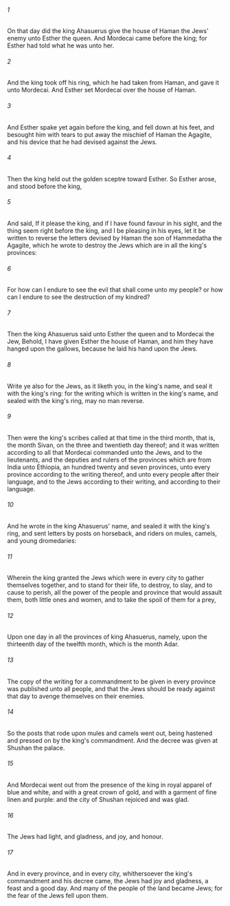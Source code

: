 ###### 1
On that day did the king Ahasuerus give the house of Haman the Jews' enemy unto Esther the queen. And Mordecai came before the king; for Esther had told what he was unto her.

###### 2
And the king took off his ring, which he had taken from Haman, and gave it unto Mordecai. And Esther set Mordecai over the house of Haman.

###### 3
And Esther spake yet again before the king, and fell down at his feet, and besought him with tears to put away the mischief of Haman the Agagite, and his device that he had devised against the Jews.

###### 4
Then the king held out the golden sceptre toward Esther. So Esther arose, and stood before the king,

###### 5
And said, If it please the king, and if I have found favour in his sight, and the thing seem right before the king, and I be pleasing in his eyes, let it be written to reverse the letters devised by Haman the son of Hammedatha the Agagite, which he wrote to destroy the Jews which are in all the king's provinces:

###### 6
For how can I endure to see the evil that shall come unto my people? or how can I endure to see the destruction of my kindred?

###### 7
Then the king Ahasuerus said unto Esther the queen and to Mordecai the Jew, Behold, I have given Esther the house of Haman, and him they have hanged upon the gallows, because he laid his hand upon the Jews.

###### 8
Write ye also for the Jews, as it liketh you, in the king's name, and seal it with the king's ring: for the writing which is written in the king's name, and sealed with the king's ring, may no man reverse.

###### 9
Then were the king's scribes called at that time in the third month, that is, the month Sivan, on the three and twentieth day thereof; and it was written according to all that Mordecai commanded unto the Jews, and to the lieutenants, and the deputies and rulers of the provinces which are from India unto Ethiopia, an hundred twenty and seven provinces, unto every province according to the writing thereof, and unto every people after their language, and to the Jews according to their writing, and according to their language.

###### 10
And he wrote in the king Ahasuerus' name, and sealed it with the king's ring, and sent letters by posts on horseback, and riders on mules, camels, and young dromedaries:

###### 11
Wherein the king granted the Jews which were in every city to gather themselves together, and to stand for their life, to destroy, to slay, and to cause to perish, all the power of the people and province that would assault them, both little ones and women, and to take the spoil of them for a prey,

###### 12
Upon one day in all the provinces of king Ahasuerus, namely, upon the thirteenth day of the twelfth month, which is the month Adar.

###### 13
The copy of the writing for a commandment to be given in every province was published unto all people, and that the Jews should be ready against that day to avenge themselves on their enemies.

###### 14
So the posts that rode upon mules and camels went out, being hastened and pressed on by the king's commandment. And the decree was given at Shushan the palace.

###### 15
And Mordecai went out from the presence of the king in royal apparel of blue and white, and with a great crown of gold, and with a garment of fine linen and purple: and the city of Shushan rejoiced and was glad.

###### 16
The Jews had light, and gladness, and joy, and honour.

###### 17
And in every province, and in every city, whithersoever the king's commandment and his decree came, the Jews had joy and gladness, a feast and a good day. And many of the people of the land became Jews; for the fear of the Jews fell upon them.

